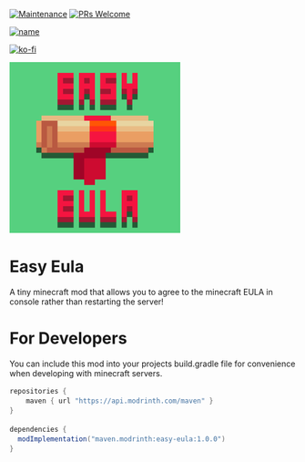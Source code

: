 [![Maintenance](https://img.shields.io/badge/Maintained%3F-yes-green.svg)](https://GitHub.com/Naereen/StrapDown.js/graphs/commit-activity)
[![PRs Welcome](https://img.shields.io/badge/PRs-welcome-brightgreen.svg?style=flat-square)](http://makeapullrequest.com)

[![name](https://github.com/modrinth/art/blob/main/Branding/Badge/badge-dark__184x72.png?raw=true)](https://modrinth.com/mod/easy-eula)

[![ko-fi](https://ko-fi.com/img/githubbutton_sm.svg)](https://ko-fi.com/G2G4DZF4D)

<img src="https://raw.githubusercontent.com/MrNavaStar/EasyEula/master/src/main/resources/assets/easyeula/icon.png" width="300" height="300">

# Easy Eula
A tiny minecraft mod that allows you to agree to the minecraft EULA in console rather than restarting the server!

# For Developers
You can include this mod into your projects build.gradle file for convenience when developing with minecraft servers.
```gradle
repositories {
    maven { url "https://api.modrinth.com/maven" }
}

dependencies {
  modImplementation("maven.modrinth:easy-eula:1.0.0")
}
```
